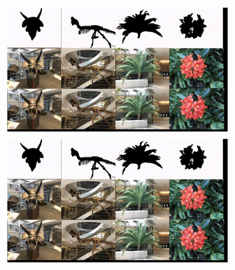 ![image](https://github.com/liujian0819/SA3D-L/blob/main/Video1_64913419.gif)

![Alt text](https://github.com/liujian0819/SA3D-L/blob/main/Video1_64913419.gif)
